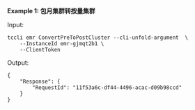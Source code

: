 **Example 1: 包月集群转按量集群**



Input: 

```
tccli emr ConvertPreToPostCluster --cli-unfold-argument  \
    --InstanceId emr-gjmqt2b1 \
    --ClientToken 
```

Output: 
```
{
    "Response": {
        "RequestId": "11f53a6c-df44-4496-acac-d09b98ccd"
    }
}
```

